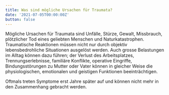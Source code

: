 ```yaml
---
title: Was sind mögliche Ursachen für Traumata?
date: '2021-07-05T00:00:00Z'
button: false
---
```

Mögliche Ursachen für Traumata sind Unfälle, Stürze, Gewalt, Missbrauch, plötzlicher Tod eines geliebten Menschen und Naturkatastrophen. Traumatische Reaktionen müssen nicht nur durch objektiv lebensbedrohliche Situationen ausgelöst werden. Auch grosse Belastungen im Alltag können dazu führen;  der Verlust des Arbeitsplatzes, Trennungserlebnisse, familiäre Konflikte, operative Eingriffe, Bindungsstörungen zu Mutter oder Vater können in gleicher Weise die physiologischen, emotionalen und geistigen Funktionen beeinträchtigen. 

Oftmals treten Symptome erst Jahre später auf und können nicht mehr in den Zusammenhang gebracht werden.